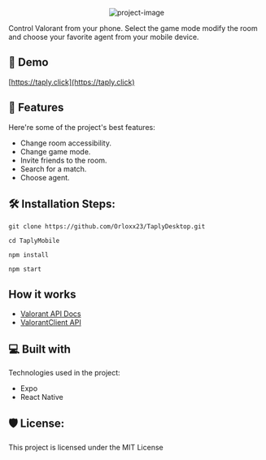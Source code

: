 <p align="center"><img src="https://socialify.git.ci/Orloxx23/TaplyMobile/image?forks=1&amp;issues=1&amp;language=1&amp;logo=https%3A%2F%2Fraw.githubusercontent.com%2FOrloxx23%2FTaplyDesktop%2Fmain%2Flogo2.png&amp;name=1&amp;pattern=Solid&amp;pulls=1&amp;stargazers=1&amp;theme=Dark" alt="project-image"></p>

<p id="description">Control Valorant from your phone. Select the game mode modify the room and choose your favorite agent from your mobile device.</p>

<h2>🚀 Demo</h2>

[https://taply.click](https://taply.click)

  
  
<h2>🧐 Features</h2>

Here're some of the project's best features:

*   Change room accessibility.
*   Change game mode.
*   Invite friends to the room.
*   Search for a match.
*   Choose agent.

<h2>🛠️ Installation Steps:</h2>

```
git clone https://github.com/Orloxx23/TaplyDesktop.git
```

```
cd TaplyMobile
```

```
npm install
```

```
npm start
```

<h2>How it works</h2>

* [Valorant API Docs](https://techchrism.github.io/valorant-api-docs/)
* [ValorantClient API](https://github.com/HeyM1ke/ValorantClientAPI)

<h2>💻 Built with</h2>

Technologies used in the project:

*   Expo
*   React Native

<h2>🛡️ License:</h2>

This project is licensed under the MIT License
